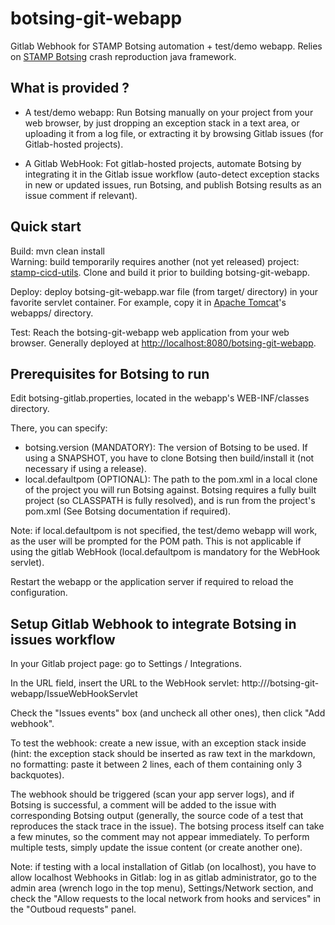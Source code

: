 # botsing-git-webapp
Gitlab Webhook for STAMP Botsing automation + test/demo webapp.
Relies on [STAMP Botsing](https://github.com/STAMP-project/botsing) crash reproduction java framework.

## What is provided ?

- A test/demo webapp: Run Botsing manually on your project from your web browser, by just dropping an exception stack in a text area, or uploading it from a log file,
or extracting it by browsing Gitlab issues (for Gitlab-hosted projects).

- A Gitlab WebHook: Fot gitlab-hosted projects, automate Botsing by integrating it in the Gitlab issue workflow
(auto-detect exception stacks in new or updated issues, run Botsing, and publish Botsing results as an issue comment if relevant).

## Quick start

Build: mvn clean install  
Warning: build temporarily requires another (not yet released) project: [stamp-cicd-utils](https://github.com/STAMP-project/stamp-cicd-utils). Clone and build it prior to building botsing-git-webapp.

Deploy: deploy botsing-git-webapp.war file (from target/ directory) in your favorite servlet container.
For example, copy it in [Apache Tomcat](http://tomcat.apache.org)'s webapps/ directory.

Test: Reach the botsing-git-webapp web application from your web browser.
Generally deployed at [http://localhost:8080/botsing-git-webapp](http://localhost:8080/botsing-git-webapp).

## Prerequisites for Botsing to run

Edit botsing-gitlab.properties, located in the webapp's WEB-INF/classes directory.

There, you can specify:

- botsing.version (MANDATORY): The version of Botsing to be used. If using a SNAPSHOT, you have to clone Botsing then build/install it (not necessary if using a release).
- local.defaultpom (OPTIONAL): The path to the pom.xml in a local clone of the project you will run Botsing against.
Botsing requires a fully built project (so CLASSPATH is fully resolved), and is run from the project's pom.xml (See Botsing documentation if required).

Note: if local.defaultpom is not specified, the test/demo webapp will work, as the user will be prompted for the POM path.
This is not applicable if using the gitlab WebHook (local.defaultpom is mandatory for the WebHook servlet).

Restart the webapp or the application server if required to reload the configuration.

## Setup Gitlab Webhook to integrate Botsing in issues workflow

In your Gitlab project page: go to Settings / Integrations.

In the URL field, insert the URL to the WebHook servlet:
http://<your-server-name-or-IP>/botsing-git-webapp/IssueWebHookServlet

Check the "Issues events" box (and uncheck all other ones), then click "Add webhook".

To test the webhook: create a new issue, with an exception stack inside (hint: the exception stack should be inserted as raw text in the markdown, no formatting: paste it between 2 lines, each of them containing only 3 backquotes).

The webhook should be triggered (scan your app server logs), and if Botsing is successful, a comment will be added to the issue with corresponding Botsing output (generally, the source code of a test that reproduces the stack trace in the issue). The botsing process itself can take a few minutes, so the comment may not appear immediately.
To perform multiple tests, simply update the issue content (or create another one).

Note: if testing with a local installation of Gitlab (on localhost), you have to allow localhost Webhooks in Gitlab: log in as gitlab administrator, go to the admin area (wrench logo in the top menu), Settings/Network section, and check the "Allow requests to the local network from hooks and services" in the "Outboud requests" panel. 
